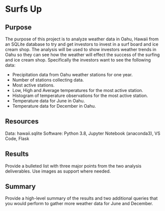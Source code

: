 # Surfs Up

## Purpose
The purpose of this project is to analyze weather data in Oahu, Hawaii from an SQLite database to try and get investors to invest in a surf board and ice cream shop.  The analysis will be used to show investors weather trends in Oahu so they can see how the weather will effect the success of the surfing and ice cream shop.  Specifically the investors want to see the following data:

 - Precipitation data from Oahu weather stations for one year.
 - Number of stations collecting data.
 - Most active stations.
 - Low, High and Average temperatures for the most active station.
 - Histogram of temperature observations for the most active station.
 - Temperature data for June in Oahu.
 - Temperature data for December in Oahu.
 
## Resources
Data: hawaii.sqlite
Software: Python 3.8, Jupyter Notebook (anaconda3), VS Code, Flask

## Results
Provide a bulleted list with three major points from the two analysis deliverables. Use images as support where needed.

## Summary
Provide a high-level summary of the results and two additional queries that you would perform to gather more weather data for June and December.
